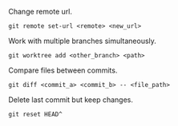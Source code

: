 Change remote url.

`git remote set-url <remote> <new_url>`

Work with multiple branches simultaneously.

`git worktree add <other_branch> <path>`

Compare files between commits.

`git diff <commit_a> <commit_b> -- <file_path>`

Delete last commit but keep changes.

`git reset HEAD^`
